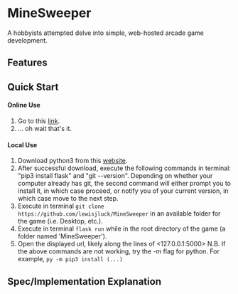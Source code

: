 # MineSweeper
A hobbyists attempted delve into simple, web-hosted arcade game development.
## Features
## Quick Start
#### Online Use
1. Go to this [link](lewisjluck.pythonanywhere.com).
2. ... oh wait that's it.
#### Local Use
1. Download python3 from this [website](https://www.python.org/downloads/).
2. After successful download, execute the following commands in terminal: "pip3 install flask" and "git --version". Depending on whether your computer already has git, the second command will either prompt you to install it, in which case proceed, or notify you of your current version, in which case move to the next step.
3. Execute in terminal `git clone https://github.com/lewisjluck/MineSweeper` in an available folder for the game (i.e. Desktop, etc.).
4. Execute in terminal `flask run` while in the root directory of the game (a folder named 'MineSweeper').
5. Open the displayed url, likely along the lines of <127.0.0.1:5000>
N.B. If the above commands are not working, try the -m flag for python. For example, `py -m pip3 install (...)`
## Spec/Implementation Explanation
